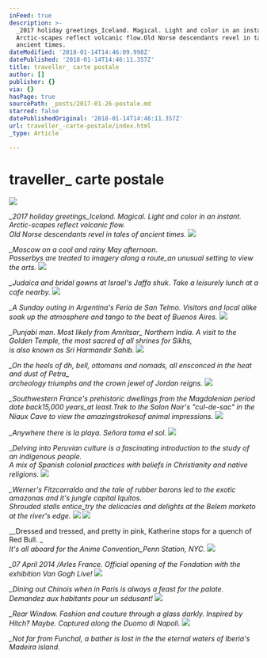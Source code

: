 ```yaml
---
inFeed: true
description: >-
  _2017 holiday greetings_Iceland. Magical. Light and color in an instant.
  Arctic-scapes reflect volcanic flow.Old Norse descendants revel in tales of
  ancient times.
dateModified: '2018-01-14T14:46:09.998Z'
datePublished: '2018-01-14T14:46:11.357Z'
title: traveller_ carte postale
author: []
publisher: {}
via: {}
hasPage: true
sourcePath: _posts/2017-01-26-postale.md
starred: false
datePublishedOriginal: '2018-01-14T14:46:11.357Z'
url: traveller_-carte-postale/index.html
_type: Article

---
```

# traveller\_ carte postale
![](https://the-grid-user-content.s3-us-west-2.amazonaws.com/2d4438fd-a006-497b-93b5-e1ca4a514169.png)

_\_2017 holiday greetings\_Iceland. Magical. Light and color in an instant. Arctic-scapes reflect volcanic flow.  
Old Norse descendants revel in tales of ancient times._
![](https://the-grid-user-content.s3-us-west-2.amazonaws.com/dd28c384-6555-4870-8b7f-84e2e0449e6e.gif)

_\_Moscow on a cool and rainy May afternoon._  
_Passerbys are treated to imagery along a route\_an unusual setting to view the arts._
![](https://the-grid-user-content.s3-us-west-2.amazonaws.com/9f7f9e01-391a-4c65-8193-6e0f654af7d9.gif)

_\_Judaica and bridal gowns at Israel's Jaffa shuk. Take a leisurely lunch at a cafe nearby._
![](https://the-grid-user-content.s3-us-west-2.amazonaws.com/6d22139f-0cd5-4873-a4a9-f87eee835296.png)

_\_A Sunday outing in Argentina's Feria de San Telmo. Visitors and local alike soak up the atmosphere and tango to the beat of Buenos Aires._
![](https://the-grid-user-content.s3-us-west-2.amazonaws.com/596f3ae9-7a4b-45b2-b026-0aca38b2cd63.png)

_\_Punjabi man. Most likely from Amritsar\_ Northern India. A visit to the Golden Temple, the most sacred of all shrines for Sikhs,  
is also known as Sri Harmandir Sahib._
![](https://the-grid-user-content.s3-us-west-2.amazonaws.com/9d46abdc-ec49-4325-92b4-5903adb2769a.gif)

_\_On the heels of dh, bell, ottomans and nomads, all ensconced in the heat and dust of Petra\_  
archeology triumphs and the crown jewel of Jordan reigns._
![](https://the-grid-user-content.s3-us-west-2.amazonaws.com/3ba12be6-7167-4c96-9986-450c21b373f7.png)

_\_Southwestern France's prehistoric dwellings from the Magdalenian period date back15,000 years\_at least.Trek to the Salon Noir's "cul-de-sac" in the Niaux Cave to view the amazingstrokesof animal impressions._
![](https://the-grid-user-content.s3-us-west-2.amazonaws.com/3871f820-d1cb-4a94-98eb-094326a178fe.png)

_\_Anywhere there is la playa. Señora toma el sol._
![](https://the-grid-user-content.s3-us-west-2.amazonaws.com/628037b9-56c1-4be8-8bd7-034ec8e9a9ab.png)

\__Delving into Peruvian culture is a fascinating introduction to the study of an indigenous people.  
A mix of Spanish colonial practices with beliefs in Christianity and native religions._
![](https://the-grid-user-content.s3-us-west-2.amazonaws.com/dc45ee0b-f5a9-4a94-8069-923c1ed80dff.png)

_\_Werner's Fitzcarraldo and the tale of rubber barons led to the exotic amazonas and it's jungle capital Iquitos.  
Shrouded stalls entice\_try the delicacies and delights at the Belem marketo at the river's edge._
![](https://the-grid-user-content.s3-us-west-2.amazonaws.com/9fb4eb3a-1d16-42fe-8e4b-cb1f629bb195.png)
![](https://the-grid-user-content.s3-us-west-2.amazonaws.com/4c38d719-37c0-4586-89c0-00365a1281f3.png)

_\_Dressed and tressed, and pretty in pink, Katherine stops for a quench of Red Bull. _  
_It's all aboard for the Anime Convention\_Penn Station, NYC._
![](https://the-grid-user-content.s3-us-west-2.amazonaws.com/5ae4f0df-b6ae-4f6e-9459-34ac22ea8374.png)

_\_07 April 2014 /Arles France. Official opening of the Fondation with the exhibition Van Gogh Live!_
![](https://the-grid-user-content.s3-us-west-2.amazonaws.com/56419687-87c1-493f-987d-7e9a41f3e854.png)

_\_Dining out Chinois when in Paris is always a feast for the palate. Demandez aux habitants pour un sédusant!_
![](https://the-grid-user-content.s3-us-west-2.amazonaws.com/a72835be-8eff-4c82-8781-343a0c6fc0e8.png)

_\_Rear Window. Fashion and couture through a glass darkly. Inspired by Hitch? Maybe. Captured along the Duomo di Napoli._
![](https://the-grid-user-content.s3-us-west-2.amazonaws.com/ae5bbbdc-8058-4c86-a8a1-079828c50605.gif)

_\_Not far from Funchal, a bather is lost in the the eternal waters of Iberia's Madeira island._